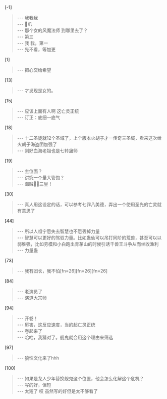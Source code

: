 
[-1] 
>--- 我我我<br>
>--- 🐔爪<br>
>--- 那个女的风魔法师 到哪里去了？<br>
>--- 第三<br>
>--- 我 我，第一<br>
>--- 先不看，等加更<br>

[1] 
>--- 把心交给希望<br>

[13] 
>--- 才发现是女的。<br>

[15] 
>--- 应该上面有人啊
这亡灵正统<br>
>--- 订正：底细—底气<br>

[18] 
>--- 十二圣徒就12个圣域了，上个版本火胡子才一传奇三圣域，看来这次给火胡子海盗团加强了<br>
>--- 刚好血海老祖也是七转蛊师<br>

[19] 
>--- 主位面？<br>
>--- 讲究一个量大管饱？<br>
>--- 海贼🏴‍☠️三皇！<br>

[30] 
>--- 真人用这设定的话，可以参考七罪八美德，弄出一个使用圣光的亡灵就有意思了<br>

[44] 
>--- 所以人祖宁愿失去智慧也不愿丢掉力量<br>
>--- 智慧可以更好的驾驭力量。比如蛊仙可以吊打同阶的荒兽，甚至可以以弱胜强，比如劳模和小白跑出青茅山的时候引诱千兽王斗争从而坐收渔利<br>
>--- 力量蛊<br>

[73] 
>--- 我有团长，我不怕[fn=26][fn=26][fn=26]<br>

[84] 
>--- 老演员了<br>
>--- 演道大宗师<br>

[94] 
>--- 开卷！<br>
>--- 厉害，这反应速度，当的起亡灵正统<br>
>--- 卷起来了<br>
>--- 哈哈，我猜对了。舰鬼就会用这个理由来筛选<br>

[97] 
>--- 狼性文化来了hhh<br>

[100] 
>--- 如果是龙人少年替换舰鬼这个位置，他会怎么化解这个危机？<br>
>--- 写的好，但短<br>
>--- 太短了   哎  虽然写的好但是太不够看了<br>
